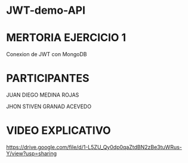 
# JWT-demo-API


# MERTORIA EJERCICIO 1 
Conexion de JWT con MongoDB

# PARTICIPANTES

JUAN DIEGO MEDINA ROJAS

JHON STIVEN GRANAD ACEVEDO

# VIDEO EXPLICATIVO

https://drive.google.com/file/d/1-L5ZU_Qy0dp0qaZtdBN2zBe3tuWRus-Y/view?usp=sharing

